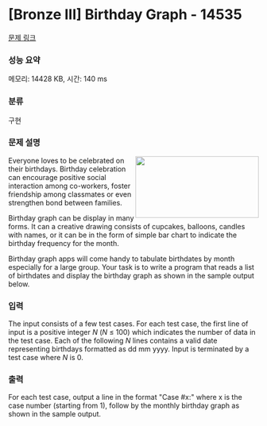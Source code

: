 # [Bronze III] Birthday Graph - 14535 

[문제 링크](https://www.acmicpc.net/problem/14535) 

### 성능 요약

메모리: 14428 KB, 시간: 140 ms

### 분류

구현

### 문제 설명

<p><img alt="" src="https://onlinejudgeimages.s3-ap-northeast-1.amazonaws.com/problem/14535/1.png" style="float:right; height:124px; width:248px">Everyone loves to be celebrated on their birthdays. Birthday celebration can encourage positive social interaction among co-workers, foster friendship among classmates or even strengthen bond between families.</p>

<p>Birthday graph can be display in many forms. It can a creative drawing consists of cupcakes, balloons, candles with names, or it can be in the form of simple bar chart to indicate the birthday frequency for the month.</p>

<p>Birthday graph apps will come handy to tabulate birthdates by month especially for a large group. Your task is to write a program that reads a list of birthdates and display the birthday graph as shown in the sample output below.</p>

### 입력 

 <p>The input consists of a few test cases. For each test case, the first line of input is a positive integer <em>N</em> (<em>N</em> ≤ 100) which indicates the number of data in the test case. Each of the following <em>N</em> lines contains a valid date representing birthdays formatted as dd mm yyyy. Input is terminated by a test case where <em>N</em> is 0.</p>

### 출력 

 <p>For each test case, output a line in the format "Case #x:" where x is the case number (starting from 1), follow by the monthly birthday graph as shown in the sample output.</p>

